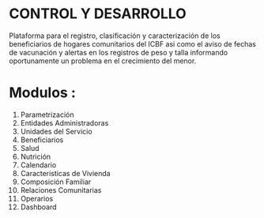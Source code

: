 # CONTROL Y DESARROLLO

Plataforma para el registro, clasificación y 	caracterización de los beneficiarios de hogares comunitarios del ICBF asi como el aviso de fechas de vacunación y alertas en los registros de peso y talla informando oportunamente un problema en el crecimiento del menor.

# Modulos : 

1. Parametrización
2. Entidades Administradoras
3. Unidades del Servicio
4. Beneficiarios 
5. Salud
6. Nutrición
7. Calendario
8. Caracteristicas de Vivienda
9. Composición Familiar
10. Relaciones Comunitarias
11. Operarios
12. Dashboard
